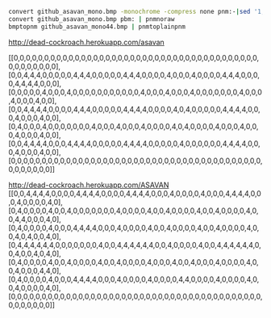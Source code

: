 ```bash
convert github_asavan_mono.bmp -monochrome -compress none pnm:-|sed '1,2d;s/255/1/g'|tr -d ' \n'f|fold -51
convert github_asavan_mono.bmp pbm: | pnmnoraw
bmptopnm github_asavan_mono44.bmp | pnmtoplainpnm
 ```
 
 
 http://dead-cockroach.herokuapp.com/asavan
 
[[0,0,0,0,0,0,0,0,0,0,0,0,0,0,0,0,0,0,0,0,0,0,0,0,0,0,0,0,0,0,0,0,0,0,0,0,0,0,0,0,0,0,0,0,0,0,0,0],
[0,0,4,4,4,0,0,0,0,0,4,4,4,0,0,0,0,0,4,4,4,0,0,0,0,4,0,0,0,4,0,0,0,0,4,4,4,0,0,0,0,4,4,4,4,0,0,0],
[0,0,0,0,0,4,0,0,0,4,0,0,0,0,0,0,0,0,0,0,0,4,0,0,0,4,0,0,0,4,0,0,0,0,0,0,0,4,0,0,0,4,0,0,0,4,0,0],
[0,0,4,4,4,4,0,0,0,0,4,4,4,0,0,0,0,0,4,4,4,4,0,0,0,0,4,0,4,0,0,0,0,0,4,4,4,4,0,0,0,4,0,0,0,4,0,0],
[0,4,0,0,0,4,0,0,0,0,0,0,0,4,0,0,0,4,0,0,0,4,0,0,0,0,4,0,4,0,0,0,0,4,0,0,0,4,0,0,0,4,0,0,0,4,0,0],
[0,0,4,4,4,4,0,0,0,4,4,4,4,0,0,0,0,0,4,4,4,4,0,0,0,0,0,4,0,0,0,0,0,0,4,4,4,4,0,0,0,4,0,0,0,4,0,0],
[0,0,0,0,0,0,0,0,0,0,0,0,0,0,0,0,0,0,0,0,0,0,0,0,0,0,0,0,0,0,0,0,0,0,0,0,0,0,0,0,0,0,0,0,0,0,0,0]]


http://dead-cockroach.herokuapp.com/ASAVAN
[[0,0,4,4,4,4,0,0,0,0,4,4,4,4,0,0,0,0,4,4,4,4,0,0,0,4,0,0,0,0,4,0,0,0,4,4,4,4,0,0,0,4,0,0,0,0,4,0],
[0,4,0,0,0,0,4,0,0,4,0,0,0,0,0,0,0,4,0,0,0,0,4,0,0,4,0,0,0,0,4,0,0,4,0,0,0,0,4,0,0,4,4,0,0,0,4,0],
[0,4,0,0,0,0,4,0,0,0,4,4,4,4,0,0,0,4,0,0,0,0,4,0,0,4,0,0,0,0,4,0,0,4,0,0,0,0,4,0,0,4,0,4,0,0,4,0],
[0,4,4,4,4,4,4,0,0,0,0,0,0,0,4,0,0,4,4,4,4,4,4,0,0,4,0,0,0,0,4,0,0,4,4,4,4,4,4,0,0,4,0,0,4,0,4,0],
[0,4,0,0,0,0,4,0,0,4,0,0,0,0,4,0,0,4,0,0,0,0,4,0,0,0,4,0,0,4,0,0,0,4,0,0,0,0,4,0,0,4,0,0,0,4,4,0],
[0,4,0,0,0,0,4,0,0,0,4,4,4,4,0,0,0,4,0,0,0,0,4,0,0,0,0,4,4,0,0,0,0,4,0,0,0,0,4,0,0,4,0,0,0,0,4,0],
[0,0,0,0,0,0,0,0,0,0,0,0,0,0,0,0,0,0,0,0,0,0,0,0,0,0,0,0,0,0,0,0,0,0,0,0,0,0,0,0,0,0,0,0,0,0,0,0]]
